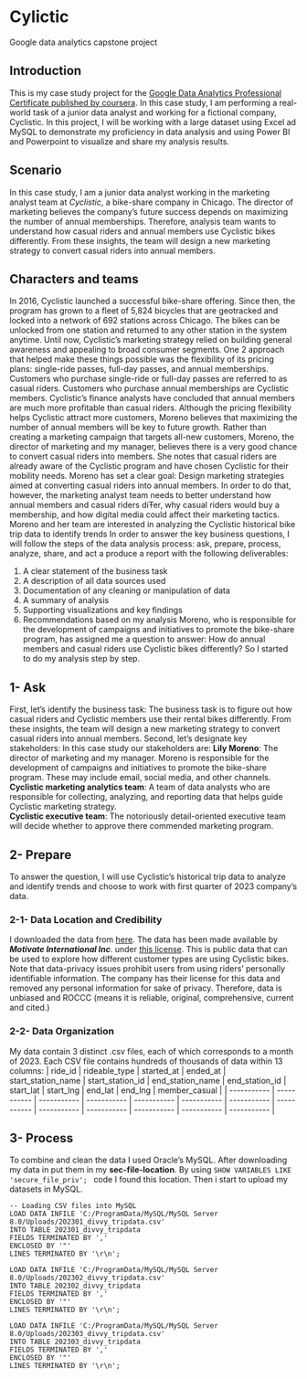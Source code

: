 # Cylictic
Google data analytics capstone project

## Introduction
This is my case study project for the [Google Data Analytics Professional Certificate published by coursera](https://www.coursera.org/learn/google-data-analytics-capstone). In this case study, I am performing a real-world task of a junior data analyst and working for a fictional company, Cyclistic. In this project, I will be working with a large dataset using Excel ad MySQL to demonstrate my proficiency in data analysis and using Power BI and Powerpoint to visualize and share my analysis results.

## Scenario
In this case study, I am a junior data analyst working in the marketing analyst team at *Cyclistic*, a bike-share company in Chicago. The director of marketing believes the company’s future success depends on maximizing the number of annual memberships. Therefore, analysis team wants to understand how casual riders and annual members use Cyclistic bikes differently. From these insights, the team will design a new marketing strategy to convert casual riders into annual members. 

## Characters and teams 
In 2016, Cyclistic launched a successful bike-share offering. Since then, the program has grown to a fleet of 5,824 bicycles that are geotracked and locked into a network of 692 stations across Chicago. The bikes can be unlocked from one station and returned to any other station in the system anytime. Until now, Cyclistic’s marketing strategy relied on building general awareness and appealing to broad consumer segments. One 2 approach that helped make these things possible was the flexibility of its pricing plans: single-ride passes, full-day passes, and annual memberships. Customers who purchase single-ride or full-day passes are referred to as casual riders. Customers who purchase annual memberships are Cyclistic members. Cyclistic’s finance analysts have concluded that annual members are much more profitable than casual riders. Although the pricing flexibility helps Cyclistic attract more customers, Moreno believes that maximizing the number of annual members will be key to future growth. Rather than creating a marketing campaign that targets all-new customers, Moreno, the director of marketing and my manager, believes there is a very good chance to convert casual riders into members. She notes that casual riders are already aware of the Cyclistic program and have chosen Cyclistic for their mobility needs. Moreno has set a clear goal: Design marketing strategies aimed at converting casual riders into annual members. In order to do that, however, the marketing analyst team needs to better understand how annual members and casual riders diŦer, why casual riders would buy a membership, and how digital media could affect their marketing tactics. Moreno and her team are interested in analyzing the Cyclistic historical bike trip data to identify trends
In order to answer the key business questions, I will follow the steps of the data analysis process: ask, prepare, process, analyze, share, and act a produce a report with the following deliverables:
1.	A clear statement of the business task
2.	A description of all data sources used
3.	Documentation of any cleaning or manipulation of data 
4.	A summary of analysis 
5.	Supporting visualizations and key findings 
6.	Recommendations based on my analysis
Moreno, who is responsible for the development of campaigns and initiatives to promote the bike-share program, has assigned me a question to answer: How do annual members and casual riders use Cyclistic bikes differently?
So I started to do my analysis step by step.

## 1- Ask
First, let’s identify the business task:
The business task is to figure out how casual riders and Cyclistic members use their rental bikes differently. From these insights, the team will design a new marketing strategy to convert casual riders into annual members.
Second, let’s designate key stakeholders:
In this case study our stakeholders are:
**Lily Moreno**: The director of marketing and my manager. Moreno is responsible for the development of campaigns and initiatives to promote the bike-share program. These may include email, social media, and other channels. 
**Cyclistic marketing analytics team**: A team of data analysts who are responsible for collecting, analyzing, and reporting data that helps guide Cyclistic marketing strategy.  
**Cyclistic executive team**: The notoriously detail-oriented executive team will decide whether to approve there commended marketing program.

## 2- Prepare
To answer the question, I will use Cyclistic’s historical trip data to analyze and identify trends and choose to work with first quarter of 2023 company’s data. 
### 2-1- Data Location and Credibility
I downloaded the data from [here](https://divvy-tripdata.s3.amazonaws.com/index.html). The data has been made available by ***Motivate International Inc***. under [this license](https://divvybikes.com/data-license-agreement). This is public data that can be used to explore how different customer types are using Cyclistic bikes. Note that data-privacy issues prohibit users from using riders’ personally identifiable information. 
The company has their license for this data and removed any personal information for sake of privacy. Therefore, data is unbiased and ROCCC (means it is reliable, original, comprehensive, current and cited.)

### 2-2- Data Organization
My data contain 3 distinct .csv files, each of which corresponds to a month of 2023. Each CSV file contains hundreds of thousands of data within 13 columns: 
| ride_id |	rideable_type	| started_at | ended_at	| start_station_name	| start_station_id	| end_station_name	| end_station_id	| start_lat	| start_lng	| end_lat	| end_lng	| member_casual |
| ----------- | ----------- | ----------- | ----------- | ----------- | ----------- | ----------- | ----------- | ----------- | ----------- | ----------- | ----------- | ----------- |

## 3- Process
To combine and clean the data I used Oracle’s MySQL. After downloading my data in put them in my **sec-file-location**. By using `SHOW VARIABLES LIKE 'secure_file_priv';
` code I found this location.
Then i start to upload my datasets in MySQL.
```
-- Loading CSV files into MySQL
LOAD DATA INFILE 'C:/ProgramData/MySQL/MySQL Server 8.0/Uploads/202301_divvy_tripdata.csv'
INTO TABLE 202301_divvy_tripdata
FIELDS TERMINATED BY ',' 
ENCLOSED BY '"'
LINES TERMINATED BY '\r\n';

LOAD DATA INFILE 'C:/ProgramData/MySQL/MySQL Server 8.0/Uploads/202302_divvy_tripdata.csv'
INTO TABLE 202302_divvy_tripdata
FIELDS TERMINATED BY ',' 
ENCLOSED BY '"'
LINES TERMINATED BY '\r\n';

LOAD DATA INFILE 'C:/ProgramData/MySQL/MySQL Server 8.0/Uploads/202303_divvy_tripdata.csv'
INTO TABLE 202303_divvy_tripdata
FIELDS TERMINATED BY ',' 
ENCLOSED BY '"'
LINES TERMINATED BY '\r\n';
```
